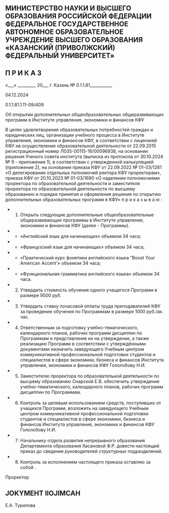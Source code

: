 <!-- image -->

## МИНИСТЕРСТВО НАУКИ И ВЫСШЕГО ОБРАЗОВАНИЯ РОССИЙСКОЙ ФЕДЕРАЦИИ ФЕДЕРАЛЬНОЕ ГОСУДАРСТВЕННОЕ АВТОНОМНОЕ ОБРАЗОВАТЕЛЬНОЕ УЧРЕЖДЕНИЕ ВЫСШЕГО ОБРАЗОВАНИЯ «КАЗАНСКИЙ (ПРИВОЛЖСКИЙ) ФЕДЕРАЛЬНЫЙ УНИВЕРСИТЕТ»

## П Р И К А З

«\_\_\_» \_\_\_\_\_\_\_\_\_ 20\_\_\_ г.                            Казань                            № 0.1.1.81\_\_\_\_\_\_\_\_\_\_\_

04.12.2024

0.1.1.81.1.11-09/409

Об открытии дополнительных общеобразовательных общеразвивающих программ в Институте управления, экономики и финансов КФУ

В  целях  удовлетворения  образовательных  потребностей  граждан  и  юридических лиц,  организации  учебного  процесса  в  Институте  управления,  экономики  и  финансов КФУ, в соответствии с лицензией КФУ на осуществление образовательной деятельности от  22.09.2015  регистрационный  номер  Л035-00115-16/00096938,  на  основании  решения Ученого совета института (выписка из протокола от 30.10.2024 № 9 - приложение 1), в соответствии с утвержденной калькуляцией (приложение 2), на основании приказа КФУ от  22.09.2022  № 01-03/1261  «О  делегировании  отдельных  полномочий  ректора  КФУ проректорам»,  приказа  КФУ  от  20.10.2023  №  01-03/1690  «О  наделении  полномочиями проректора по образовательной деятельности и заместителя проректора по образовательной деятельности по высшему образованию и порядке принятия и оформления решения по открытию дополнительных образовательных программ в КФУ» п р и к а з ы в а ю :

- 1. Открыть  следующие  дополнительные  общеобразовательные  общеразвивающие программы в Институте управления, экономики и финансов КФУ (далее - Программы).
- - «Английский язык для начинающих» объемом 34 часа;
- - «Французский язык для начинающих» объемом 34 часа;
- - «Практический курс фонетики английского языка "Boost Your American Accent'» объемом 34 часа;
- - «Функциональная грамматика английского языка» объемом 34 часа.
- 2. Утвердить стоимость обучения одного учащегося Программ в размере 9500 руб.
- 3. Утвердить ставку почасовой оплаты труда преподавателей КФУ за проведение обучения по Программам в размере 1000 руб./ак. час.

- 4. Ответственным  за  подготовку учебно-тематического, календарного планов, рабочих  программ  дисциплин  по  Программам  и  представление  их  на  утверждение,  а также  реализацию  Программ  в  соответствии  с  утверждёнными  документами  назначить заведующего Учебным центром коммуникативной профессиональной подготовки студентов и специалистов в сфере экономики, бизнеса и финансов Института управления, экономики и финансов КФУ Гололобову Н.И.
- 5. Заместителю проректора по образовательной деятельности по высшему образованию Снарской Е.В. обеспечить утверждение учебно-тематического, календарного планов, рабочих программ дисциплин по Программам.
- 6. Контроль  за  целевым  использованием  средств,  поступивших  от учащихся Программ, возложить на заведующего Учебным центром коммуникативной профессиональной подготовки студентов  и  специалистов  в  сфере  экономики,  бизнеса  и финансов Института управления, экономики и финансов КФУ Гололобову Н.И.
- 7. Начальнику отдела развития непрерывного образования Департамента образования  Хасановой  Ф.Р.  довести  настоящий  приказ  до  сведения  руководителей структурных подразделений.
- 8. Контроль за исполнением настоящего приказа оставляю за собой .

Проректор

## JOKYMEHT IIOJIMCAH

Е.А. Турилова